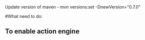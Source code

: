

Update version of maven - mvn versions:set -DnewVersion="0.7.0"



#What need to do:

## To enable action engine


